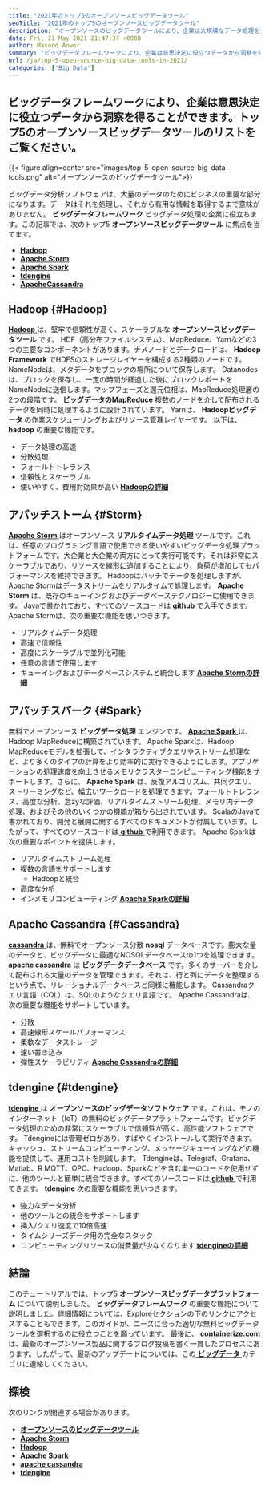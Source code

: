 ```yaml
---
title: "2021年のトップ5のオープンソースビッグデータツール" 
seoTitle: "2021年のトップ5のオープンソースビッグデータツール" 
description: "オープンソースのビッグデータツールにより、企業は大規模なデータ処理を迅速に行うことができます。このガイドラインは、適切なビッグデータフレームワークを選択するのに役立ちます。" 
date: Fri, 21 May 2021 21:47:37 +0000
author: Masood Anwer
summary: "ビッグデータフレームワークにより、企業は意思決定に役立つデータから洞察を得ることができます。トップ5のオープンソースビッグデータツールのリストをご覧ください。" 
url: /ja/top-5-open-source-big-data-tools-in-2021/
categories: ['Big Data']
---
```


## ビッグデータフレームワークにより、企業は意思決定に役立つデータから洞察を得ることができます。トップ5のオープンソースビッグデータツールのリストをご覧ください。

{{< figure align=center src="images/top-5-open-source-big-data-tools.png" alt="オープンソースのビッグデータツール">}}

ビッグデータ分析ソフトウェアは、大量のデータのためにビジネスの重要な部分になります。データはそれを処理し、それから有用な情報を取得するまで意味がありません。  **ビッグデータフレームワーク** ビッグデータ処理の企業に役立ちます。この記事では、次のトップ5 **オープンソースビッグデータツール**  に焦点を当てます。
* [  **Hadoop**  ][1]
* [  **Apache Storm**  ][2]
* [  **Apache Spark**  ][3]
* [  **tdengine**  ][4]
* [  **ApacheCassandra**  ][5]

## Hadoop {#Hadoop}

[  **Hadoop** ][6]は、堅牢で信頼性が高く、スケーラブルな  **オープンソースビッグデータツール**  です。 HDF（高分布ファイルシステム）、MapReduce、Yarnなどの3つの主要なコンポーネントがあります。ナメノードとデータロードは、  **Hadoop Framework**  でHDFSのストレージレイヤーを構成する2種類のノードです。 NameNodeは、メタデータをブロックの場所について保存します。 Datanodesは、ブロックを保存し、一定の時間が経過した後にブロックレポートをNameNodeに送信します。マップフェーズと還元位相は、MapReduce処理層の2つの段階です。  **ビッグデータのMapReduce**  複数のノードを介して配布されるデータを同時に処理するように設計されています。 Yarnは、 **Hadoopビッグデータ**  の作業スケジューリングおよびリソース管理レイヤーです。
以下は、  **hadoop**  の重要な機能です。
* データ処理の高速
* 分散処理
* フォールトトレランス
* 信頼性とスケーラブル
* 使いやすく、費用対効果が高い
[  **Hadoopの詳細**  ][7]

## アパッチストーム {#Storm}

[  **Apache Storm** ][8]はオープンソース  **リアルタイムデータ処理**  ツールです。これは、任意のプログラミング言語で使用できる使いやすいビッグデータ処理プラットフォームです。大企業と大企業の両方にとって実行可能です。それは非常にスケーラブルであり、リソースを線形に追加することにより、負荷が増加してもパフォーマンスを維持できます。 Hadoopはバッチでデータを処理しますが、Apache Stormはデータストリームをリアルタイムで処理します。  **Apache Storm**  は、既存のキューイングおよびデータベーステクノロジーに使用できます。 Javaで書かれており、すべてのソースコードは[ **github**  ][9]で入手できます。
Apache Stormは、次の重要な機能を思いつきます。
* リアルタイムデータ処理
* 高速で信頼性
* 高度にスケーラブルで並列化可能
* 任意の言語で使用します
* キューイングおよびデータベースシステムと統合します
[  **Apache Stormの詳細**  ][10]

## アパッチスパーク {#Spark}

無料でオープンソース  **ビッグデータ処理** エンジンです。 [  **Apache Spark**  ][11]は、Hadoop MapReduceに構築されています。 Apache Sparkは、Hadoop MapReduceモデルを拡張して、インタラクティブクエリやストリーム処理など、より多くのタイプの計算をより効率的に実行できるようにします。アプリケーションの処理速度を向上させるメモリクラスターコンピューティング機能をサポートします。さらに、  **Apache Spark**  は、反復アルゴリズム、共同クエリ、ストリーミングなど、幅広いワークロードを処理できます。フォールトトレランス、高度な分析、怠zyな評価、リアルタイムストリーム処理、メモリ内データ処理、およびその他のいくつかの機能が箱から出されています。 ScalaのJavaで書かれており、開発と展開に関するすべてのドキュメントが付属しています。したがって、すべてのソースコードは[ **github**  ][12]で利用できます。
Apache Sparkは次の重要なポイントを提供します。
* リアルタイムストリーム処理
* 複数の言語をサポートします
  * Hadoopと統合
* 高度な分析
* インメモリコンピューティング
[  **Apache Sparkの詳細**  ][13]

## Apache Cassandra {#Cassandra}

[  **cassandra** ][14]は、無料でオープンソース分散  **nosql**  データベースです。膨大な量のデータと、ビッグデータに最適なNOSQLデータベースの1つを処理できます。  **apache cassandra**  は **ビッグデータデータベース**  です。多くのサーバーを介して配布される大量のデータを管理できます。それは、行と列にデータを整理するという点で、リレーショナルデータベースと同様に機能します。 Cassandraクエリ言語（CQL）は、SQLのようなクエリ言語です。
Apache Cassandraは、次の重要な機能をサポートしています。
* 分散
* 高速線形スケールパフォーマンス
* 柔軟なデータストレージ
* 速い書き込み
* 弾性スケーラビリティ
[  **Apache Cassandraの詳細**  ][15]

## tdengine {#tdengine}

[  **tdengine** ][16]は  **オープンソースのビッグデータソフトウェア**  です。これは、モノのインターネット（IoT）の無料のビッグデータプラットフォームです。ビッグデータ処理のための非常にスケーラブルで信頼性が高く、高性能ソフトウェアです。 Tdengineには管理ゼロがあり、すばやくインストールして実行できます。キャッシュ、ストリームコンピューティング、メッセージキューイングなどの機能を提供して、運用コストを削減します。 Tdengineは、Telegraf、Grafana、Matlab、R MQTT、OPC、Hadoop、Sparkなどを含む単一のコードを使用せずに、他のツールと簡単に統合できます。すべてのソースコードは[ **github**  ][17]で利用できます。
 **tdengine** 次の重要な機能を思いつきます。
* 強力なデータ分析
* 他のツールとの統合をサポートします
* 挿入/クエリ速度で10倍高速
* タイムシリーズデータ用の完全なスタック
* コンピューティングリソースの消費量が少なくなります
[  **tdengineの詳細**  ][18]

## 結論
このチュートリアルでは、トップ5  **オープンソースビッグデータプラットフォーム** について説明しました。 **ビッグデータフレームワーク**  の重要な機能について説明しました。詳細情報については、Exploreセクションの下のリンクにアクセスすることもできます。このガイドが、ニーズに合った適切な無料ビッグデータツールを選択するのに役立つことを願っています。
最後に、[  **containerize.com** ][19]は、最新のオープンソース製品に関するブログ投稿を書く一貫したプロセスにあります。したがって、最新のアップデートについては、この[ **ビッグデータ**  ][20]カテゴリに連絡してください。

## 探検
次のリンクが関連する場合があります。
* [  **オープンソースのビッグデータツール**  ][21]
* [  **Apache Storm**  ][10]
* [  **Hadoop**  ][22]
* [  **Apache Spark**  ][11]
* [  **apache cassandra**  ][15]
* [  **tdengine**  ][16]



 [1]: #Hadoop
 [2]: #Storm
 [3]: #Spark
 [4]: #TDengine
 [5]: #Cassandra
 [6]: https://hadoop.apache.org/
 [7]: https://products.containerize.com/big-data/hadoop
 [8]: https://storm.apache.org/
 [9]: https://github.com/apache/storm
 [10]: https://products.containerize.com/big-data/apache-storm/
 [11]: https://products.containerize.com/big-data/apache-spark/
 [12]: https://github.com/apache/spark
 [13]: https://spark.apache.org/
 [14]: https://cassandra.apache.org/
 [15]: https://products.containerize.com/big-data/apache-cassandra/
 [16]: https://products.containerize.com/big-data/tdengine/
 [17]: https://github.com/taosdata/TDengine
 [18]: https://www.taosdata.com/
 [19]: https://containerize.com
 [20]: https://blog.containerize.com/category/big-data/
 [21]: https://products.containerize.com/big-data
 [22]: https://products.containerize.com/big-data/hadoop/
